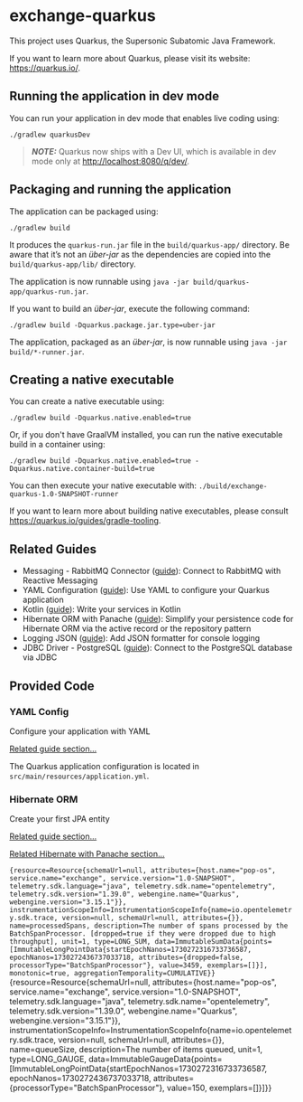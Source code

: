 # exchange-quarkus

This project uses Quarkus, the Supersonic Subatomic Java Framework.

If you want to learn more about Quarkus, please visit its website: <https://quarkus.io/>.

## Running the application in dev mode

You can run your application in dev mode that enables live coding using:

```shell script
./gradlew quarkusDev
```

> **_NOTE:_**  Quarkus now ships with a Dev UI, which is available in dev mode only at <http://localhost:8080/q/dev/>.

## Packaging and running the application

The application can be packaged using:

```shell script
./gradlew build
```

It produces the `quarkus-run.jar` file in the `build/quarkus-app/` directory.
Be aware that it’s not an _über-jar_ as the dependencies are copied into the `build/quarkus-app/lib/` directory.

The application is now runnable using `java -jar build/quarkus-app/quarkus-run.jar`.

If you want to build an _über-jar_, execute the following command:

```shell script
./gradlew build -Dquarkus.package.jar.type=uber-jar
```

The application, packaged as an _über-jar_, is now runnable using `java -jar build/*-runner.jar`.

## Creating a native executable

You can create a native executable using:

```shell script
./gradlew build -Dquarkus.native.enabled=true
```

Or, if you don't have GraalVM installed, you can run the native executable build in a container using:

```shell script
./gradlew build -Dquarkus.native.enabled=true -Dquarkus.native.container-build=true
```

You can then execute your native executable with: `./build/exchange-quarkus-1.0-SNAPSHOT-runner`

If you want to learn more about building native executables, please consult <https://quarkus.io/guides/gradle-tooling>.

## Related Guides

- Messaging - RabbitMQ Connector ([guide](https://quarkus.io/guides/rabbitmq)): Connect to RabbitMQ with Reactive
  Messaging
- YAML Configuration ([guide](https://quarkus.io/guides/config-yaml)): Use YAML to configure your Quarkus application
- Kotlin ([guide](https://quarkus.io/guides/kotlin)): Write your services in Kotlin
- Hibernate ORM with Panache ([guide](https://quarkus.io/guides/hibernate-orm-panache)): Simplify your persistence code
  for Hibernate ORM via the active record or the repository pattern
- Logging JSON ([guide](https://quarkus.io/guides/logging#json-logging)): Add JSON formatter for console logging
- JDBC Driver - PostgreSQL ([guide](https://quarkus.io/guides/datasource)): Connect to the PostgreSQL database via JDBC

## Provided Code

### YAML Config

Configure your application with YAML

[Related guide section...](https://quarkus.io/guides/config-reference#configuration-examples)

The Quarkus application configuration is located in `src/main/resources/application.yml`.

### Hibernate ORM

Create your first JPA entity

[Related guide section...](https://quarkus.io/guides/hibernate-orm)

[Related Hibernate with Panache section...](https://quarkus.io/guides/hibernate-orm-panache)

`{resource=Resource{schemaUrl=null, attributes={host.name="pop-os", service.name="exchange", service.version="1.0-SNAPSHOT", telemetry.sdk.language="java", telemetry.sdk.name="opentelemetry", telemetry.sdk.version="1.39.0", webengine.name="Quarkus", webengine.version="3.15.1"}}, instrumentationScopeInfo=InstrumentationScopeInfo{name=io.opentelemetry.sdk.trace, version=null, schemaUrl=null, attributes={}}, name=processedSpans, description=The number of spans processed by the BatchSpanProcessor. [dropped=true if they were dropped due to high throughput], unit=1, type=LONG_SUM, data=ImmutableSumData{points=[ImmutableLongPointData{startEpochNanos=1730272316733736587, epochNanos=1730272436737033718, attributes={dropped=false, processorType="BatchSpanProcessor"}, value=3459, exemplars=[]}], monotonic=true, aggregationTemporality=CUMULATIVE}}
`{resource=Resource{schemaUrl=null, attributes={host.name="pop-os", service.name="exchange", service.version="1.0-SNAPSHOT", telemetry.sdk.language="java", telemetry.sdk.name="opentelemetry", telemetry.sdk.version="1.39.0", webengine.name="Quarkus", webengine.version="3.15.1"}}, instrumentationScopeInfo=InstrumentationScopeInfo{name=io.opentelemetry.sdk.trace, version=null, schemaUrl=null, attributes={}}, name=queueSize, description=The number of items queued, unit=1, type=LONG_GAUGE, data=ImmutableGaugeData{points=[ImmutableLongPointData{startEpochNanos=1730272316733736587, epochNanos=1730272436737033718, attributes={processorType="BatchSpanProcessor"}, value=150, exemplars=[]}]}}
